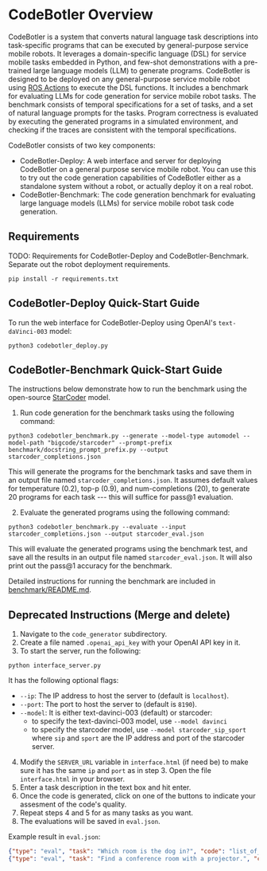 # CodeBotler Overview

CodeBotler is a system that converts natural language task descriptions into
task-specific programs that can be executed by general-purpose service mobile
robots. It leverages a domain-specific language (DSL) for service mobile tasks
embedded in Python, and few-shot demonstrations with a pre-trained large language
models (LLM) to generate programs. CodeBotler is designed to be deployed on any
general-purpose service mobile robot using [ROS Actions](https://wiki.ros.org/actionlib) to execute the DSL functions.
It includes a benchmark for evaluating LLMs for code generation for service
mobile robot tasks. The benchmark consists of temporal specifications for a set
of tasks, and a set of natural language prompts for the tasks. Program
correctness is evaluated by executing the generated programs in a simulated
environment, and checking if the traces are consistent with the temporal specifications.

CodeBotler consists of two key components:
* CodeBotler-Deploy: A web interface and server for deploying CodeBotler on a
  general purpose service mobile robot. You can use this to try out the code
  generation capabilities of CodeBotler either as a standalone system without a
  robot, or actually deploy it on a real robot.
* CodeBotler-Benchmark: The code generation benchmark for evaluating large language
  models (LLMs) for service mobile robot task code generation.

## Requirements

TODO: Requirements for CodeBotler-Deploy and CodeBotler-Benchmark. Separate out
the robot deployment requirements.

```shell
pip install -r requirements.txt
```

## CodeBotler-Deploy Quick-Start Guide

To run the web interface for CodeBotler-Deploy using OpenAI's `text-daVinci-003`
model:
```shell
python3 codebotler_deploy.py
```

## CodeBotler-Benchmark Quick-Start Guide

The instructions below demonstrate how to run the benchmark using the open-source [StarCoder](https://huggingface.co/bigcode/starcoder) model.

1. Run code generation for the benchmark tasks using the following command:
  ```shell
  python3 codebotler_benchmark.py --generate --model-type automodel --model-path "bigcode/starcoder" --prompt-prefix benchmark/docstring_prompt_prefix.py --output starcoder_completions.json
  ```
  This will generate the programs for the benchmark tasks and save them in
  an output file named `starcoder_completions.json`. It assumes default values
  for temperature (0.2), top-p (0.9), and num-completions (20), to generate 20
  programs for each task --- this will suffice for pass@1 evaluation. 

2. Evaluate the generated programs using the following command:
  ```shell
  python3 codebotler_benchmark.py --evaluate --input starcoder_completions.json --output starcoder_eval.json
  ```
  This will evaluate the generated programs using the benchmark test, and save
  all the results in an output file named `starcoder_eval.json`. It will also
  print out the pass@1 accuracy for the benchmark.

Detailed instructions for running the benchmark are included in
[benchmark/README.md](benchmark/README.md).

## Deprecated Instructions (Merge and delete)

1. Navigate to the `code_generator` subdirectory.
2. Create a file named `.openai_api_key` with your OpenAI API key in it.
3. To start the server, run the following:
```
python interface_server.py
```
It has the following optional flags:
   - `--ip`: The IP address to host the server to (default is `localhost`).
   - `--port`: The port to host the server to (default is `8190`).
   - `--model`: It is either text-davinci-003 (default) or starcoder:
      - to specify the text-davinci-003 model, use `--model davinci`
      - to specify the starcoder model, use `--model starcoder_sip_sport` where `sip` and `sport` are the IP address and port of the starcoder server.
4. Modify the `SERVER_URL` variable in `interface.html` (if need be) to make sure it has the same `ip` and `port` as in step 3. Open the file `interface.html` in your browser.
5. Enter a task description in the text box and hit enter.
6. Once the code is generated, click on one of the buttons to indicate your
   assesment of the code's quality.
6. Repeat steps 4 and 5 for as many tasks as you want.
7. The evaluations will be saved in `eval.json`.

Example result in `eval.json`:
```json
{"type": "eval", "task": "Which room is the dog in?", "code": "list_of_rooms = get_all_rooms()\nstart_loc = get_current_location()\ndog_found = False\ndog_loc = None\nfor room in list_of_rooms:\n    go_to(room)\n    if is_in_room(\"dog\"):\n        dog_found = True\n        dog_loc = room\n        break\ngo_to(start_loc)\nif dog_found:\n    say(\"The dog is in the \" + dog_loc)\nelse:\n    say(\"The dog is not in any room\")", "result": "Correct"}
{"type": "eval", "task": "Find a conference room with a projector.", "code": "list_of_rooms = get_all_rooms()\nstart_loc = get_current_location()\nconf_room_found = False\nconf_room_loc = None\nfor room in list_of_rooms:\n    go_to(room)\n    if is_in_room(\"projector\"):\n        conf_room_found = True\n        conf_room_loc = room\n        break\ngo_to(start_loc)\nif conf_room_found:\n    say(\"There is a conference room with a projector in the \" + conf_room_loc)\nelse:\n    say(\"There is no conference room with a projector in the house\")", "result": "Correct"}
```
